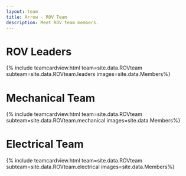 ```yaml
---
layout: team
title: Arrow - ROV Team
description: Meet ROV team members.
---
```

<!-- Leaders -->
<h1>ROV Leaders</h1>
{% include teamcardview.html team=site.data.ROVteam subteam=site.data.ROVteam.leaders images=site.data.Members%}

<!-- Mechanical -->
<h1>Mechanical Team</h1>
{% include teamcardview.html team=site.data.ROVteam subteam=site.data.ROVteam.mechanical images=site.data.Members%}

<!-- Electrical -->
<h1>Electrical Team</h1>
{% include teamcardview.html team=site.data.ROVteam subteam=site.data.ROVteam.electrical images=site.data.Members%}
